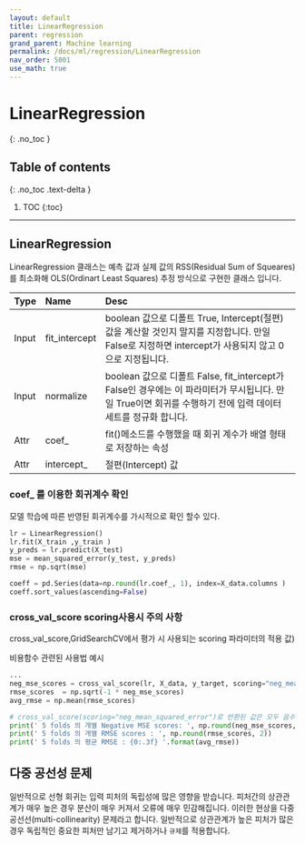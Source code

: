```yaml
---
layout: default
title: LinearRegression
parent: regression
grand_parent: Machine learning
permalink: /docs/ml/regression/LinearRegression
nav_order: 5001
use_math: true
---
```


# LinearRegression
{: .no_toc }

## Table of contents
{: .no_toc .text-delta }

1. TOC
{:toc}

---

## LinearRegression 
LinearRegression 클래스는 예측 값과 실제 값의 RSS(Residual Sum of Squeares)를 최소화해 OLS(Ordinart Least Squares) 추정 방식으로 구현한 클래스 입니다. 

| Type | Name | Desc |
|:-|:-|:-|
| Input | fit_intercept | boolean 값으로 디폴트 True, Intercept(절편) 값을 계산할 것인지 말지를 지정합니다. 만일 False로 지정하면 intercept가 사용되지 않고 0으로 지정됩니다. |  
|Input|normalize| boolean 값으로 디폴트 False, fit_intercept가 False인 경우에는 이 파라미터가 무시됩니다. 만일 True이면 회귀를 수행하기 전에 입력 데이터 세트를 정규화 합니다.  | 
|Attr|coef_| fit()메소드를 수행했을 때 회귀 계수가 배열 형태로 저장하는 속성 |
|Attr|intercept_| 절편(Intercept) 값|

### coef_ 를 이용한 회귀계수 확인 

<div class="code-example" markdown="1">
모델 학습에 따른 반영된 회귀계수를 가시적으로 확인 할수 있다. 

```python 
lr = LinearRegression()
lr.fit(X_train ,y_train )
y_preds = lr.predict(X_test)
mse = mean_squared_error(y_test, y_preds)
rmse = np.sqrt(mse)

coeff = pd.Series(data=np.round(lr.coef_, 1), index=X_data.columns )
coeff.sort_values(ascending=False)
```
</div>



### cross_val_score scoring사용시 주의 사항 

 cross_val_score,GridSearchCV에서 평가 시 사용되는 scoring 파라미터의 적용 값)
 


<div class="code-example" markdown="1">
비용함수 관련된 사용법 예시 

``` python 
... 
neg_mse_scores = cross_val_score(lr, X_data, y_target, scoring="neg_mean_squared_error", cv = 5)
rmse_scores  = np.sqrt(-1 * neg_mse_scores)
avg_rmse = np.mean(rmse_scores)

# cross_val_score(scoring="neg_mean_squared_error")로 반환된 값은 모두 음수 
print(' 5 folds 의 개별 Negative MSE scores: ', np.round(neg_mse_scores, 2))
print(' 5 folds 의 개별 RMSE scores : ', np.round(rmse_scores, 2))
print(' 5 folds 의 평균 RMSE : {0:.3f} '.format(avg_rmse))
```
</div>

## 다중 공선성 문제 
일반적으로 선형 회귀는 입력 피처의 독립성에 많은 영향을 받습니다. 피처간의 상관관계가 매우 높은 경우 분산이 매우 커져서 오류에 매우 민감해집니다. 이러한 현상을 다중 공선선(multi-collinearity) 문제라고 합니다. 일반적으로 상관관계가 높은 피처가 많은 경우 독립적인 중요한 피처만 남기고 제거하거나 ``규제``를 적용합니다. 



